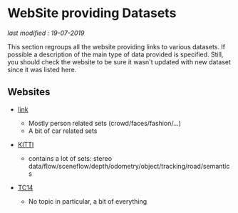 # WebSite providing Datasets

_last modified : 19-07-2019_

This section regroups all the website providing links to various datasets. If possible a description of the main type of data provided is specified.
Still, you should check the website to be sure it wasn't updated with new dataset since it was listed here.

## Websites

- [link](http://personal.ie.cuhk.edu.hk/~ccloy/download.html)
    - Mostly person related sets (crowd/faces/fashion/...)
    - A bit of car related sets

- [KITTI](http://www.cvlibs.net/datasets/kitti/index.php)
    - contains a lot of sets: stereo data/flow/sceneflow/depth/odometry/object/tracking/road/semantics

- [TC14](http://mklab.iti.gr/TC14/datasets.html)
    - No topic in particular, a bit of everything
